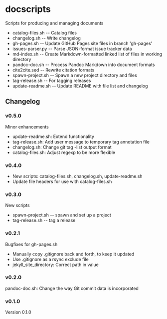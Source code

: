 docscripts
==========

Scripts for producing and managing documents

* catalog-files.sh -- Catalog files
* changelog.sh -- Write changelog
* gh-pages.sh -- Update GitHub Pages site files in branch 'gh-pages'
* issues-parser.py -- Parse JSON-format issue tracker data
* md-index.sh -- Create Markdown-formatted linked list of files in working directory
* pandoc-doc.sh -- Process Pandoc Markdown into document formats
* cite2cite.sed -- Rewrite citation formats
* spawn-project.sh -- Spawn a new project directory and files
* tag-release.sh -- For tagging releases
* update-readme.sh -- Update README with file list and changelog


Changelog
---------

### v0.5.0

Minor enhancements

* update-readme.sh: Extend functionality
* tag-release.sh: Add user message to temporary tag annotation file
* changelog.sh: Change git tag -list output format
* catalog-files.sh: Adjust regexp to be more flexible


### v0.4.0

* New scripts: catalog-files.sh, changelog.sh, update-readme.sh
* Update file headers for use with catalog-files.sh


### v0.3.0

New scripts

* spawn-project.sh -- spawn and set up a project
* tag-release.sh -- tag a release


### v0.2.1

Bugfixes for gh-pages.sh

* Manually copy .gitignore back and forth, to keep it updated
* Use .gitignore as a rsync exclude file
* jekyll_site_directory: Correct path in value


### v0.2.0

pandoc-doc.sh: Change the way Git commit data is incorporated


### v0.1.0

Version 0.1.0
